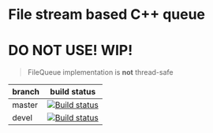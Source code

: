 # File stream based C++ queue

# **DO NOT USE! WIP!**

> FileQueue implementation is **not** thread-safe

| branch | build status |
| --- | --- |
| master | [![Build status](https://ci.appveyor.com/api/projects/status/btwmh6h56v99t97o/branch/master?svg=true)](https://ci.appveyor.com/project/m4x1m1l14n/filequeue/branch/master) |
| devel | [![Build status](https://ci.appveyor.com/api/projects/status/btwmh6h56v99t97o/branch/devel?svg=true)](https://ci.appveyor.com/project/m4x1m1l14n/filequeue/branch/devel) |

